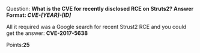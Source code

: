 Question: **What is the CVE for recently disclosed RCE on Struts2? Answer Format: _CVE-[YEAR]-[ID]_**

All it required was a Google search for recent Strust2 RCE and you could get the answer: **CVE-2017-5638**

Points:**25**